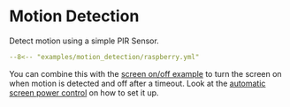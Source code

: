 # Motion Detection

Detect motion using a simple PIR Sensor. 

```yaml
--8<-- "examples/motion_detection/raspberry.yml"
```


You can combine this with the [screen on/off example](../screen_on_off/index.md) to turn the screen on when motion is detected and off after a timeout. Look at the [automatic screen power control](../automatic_screen_power_control/index.md) on how to set it up.
